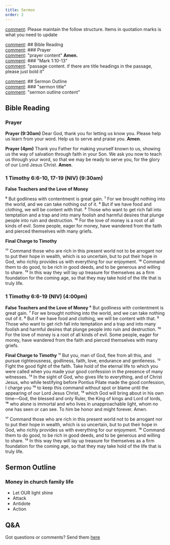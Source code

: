 ```yaml
---
title: Sermon 
order: 2
---
```


[comment]: Please maintain the follow structure. Items in quotation marks is what you need to update

[comment]: ## Bible Reading  
[comment]: ### Prayer  
[comment]: "prayer content"  **Amen.**  
[comment]:  ### "Mark 1:10-13"  
[comment]: "passage content. if there are title headings in the passage, please just bold it"  

[comment]: ## Sermon Outline  
[comment]: ### "sermon title"  
[comment]: "sermon outline content"  

[comment]: ------------------------------------------------------------------------------------

## Bible Reading

### Prayer
**Prayer (9:30am)**
Dear God, thank you for letting us know you. Please help us learn from your word. Help us to serve and praise you. **Amen**.

**Prayer (4pm)**
Thank you Father for making yourself known to us, showing us the way of salvation through faith in your Son. We ask you now to teach us through your word, so that we may be ready to serve you, for the glory of our Lord Jesus Christ. **Amen**.

### 1 Timothy 6:6-10, 17-19 (NIV) (9:30am)
**False Teachers and the Love of Money** 

⁶ But godliness with contentment is great gain. ⁷ For we brought nothing into the world, and we can take nothing out of it. ⁸ But if we have food and clothing, we will be content with that. ⁹ Those who want to get rich fall into temptation and a trap and into many foolish and harmful desires that plunge people into ruin and destruction. ¹⁰ For the love of money is a root of all kinds of evil. Some people, eager for money, have wandered from the faith and pierced themselves with many griefs.

**Final Charge to Timothy** 

¹⁷ Command those who are rich in this present world not to be arrogant nor to put their hope in wealth, which is so uncertain, but to put their hope in God, who richly provides us with everything for our enjoyment. ¹⁸ Command them to do good, to be rich in good deeds, and to be generous and willing to share. ¹⁹ In this way they will lay up treasure for themselves as a firm foundation for the coming age, so that they may take hold of the life that is truly life.

### 1 Timothy 6:6-19 (NIV) (4:00pm)
**False Teachers and the Love of Money**
⁶ But godliness with contentment is great gain. ⁷ For we brought nothing into the world, and we can take nothing out of it. ⁸ But if we have food and clothing, we will be content with that. ⁹ Those who want to get rich fall into temptation and a trap and into many foolish and harmful desires that plunge people into ruin and destruction. ¹⁰ For the love of money is a root of all kinds of evil. Some people, eager for money, have wandered from the faith and pierced themselves with many griefs.

**Final Charge to Timothy** 
¹¹ But you, man of God, flee from all this, and pursue righteousness, godliness, faith, love, endurance and gentleness. ¹² Fight the good fight of the faith. Take hold of the eternal life to which you were called when you made your good confession in the presence of many witnesses. ¹³ In the sight of God, who gives life to everything, and of Christ Jesus, who while testifying before Pontius Pilate made the good confession, I charge you ¹⁴ to keep this command without spot or blame until the appearing of our Lord Jesus Christ, ¹⁵ which God will bring about in his own time—God, the blessed and only Ruler, the King of kings and Lord of lords, ¹⁶ who alone is immortal and who lives in unapproachable light, whom no one has seen or can see. To him be honor and might forever. Amen.

¹⁷ Command those who are rich in this present world not to be arrogant nor to put their hope in wealth, which is so uncertain, but to put their hope in God, who richly provides us with everything for our enjoyment. ¹⁸ Command them to do good, to be rich in good deeds, and to be generous and willing to share. ¹⁹ In this way they will lay up treasure for themselves as a firm foundation for the coming age, so that they may take hold of the life that is truly life.

## Sermon Outline
### Money in church family life

- Let OUR light shine
- Attack
- Antidote
- Action 

## Q&A
Got questions or comments? Send them [here](https://tinyurl.com/SGHACQuestionsAnswers)
